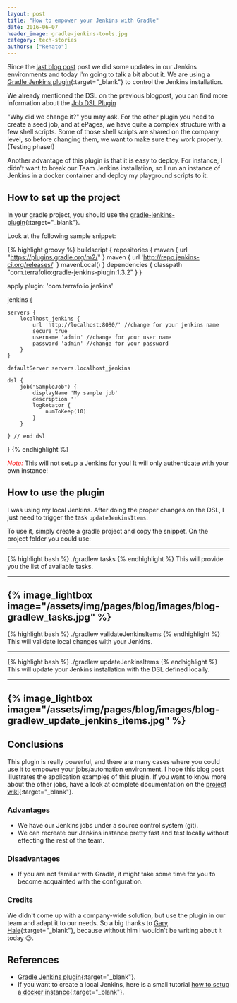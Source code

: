 ```yaml
---
layout: post
title: "How to empower your Jenkins with Gradle"
date: 2016-06-07
header_image: gradle-jenkins-tools.jpg
category: tech-stories
authors: ["Renato"]
---
```


Since the [last blog post](/blog/tech-stories/jenkins-job-dsl-plugin/) post we did some updates in our Jenkins environments and today I'm going to talk a bit about it.
We are using a [Gradle Jenkins plugin](https://github.com/ghale/gradle-jenkins-plugin){:target="_blank"} to control the Jenkins installation.

We already mentioned the DSL on the previous blogpost, you can find more information about the [Job DSL Plugin](/blog/tech-stories/jenkins-job-dsl-plugin/)

"Why did we change it?" you may ask.
For the other plugin you need to create a seed job, and at ePages, we have quite a complex structure with a few shell scripts.
Some of those shell scripts are shared on the company level, so before changing them, we want to make sure they work properly. (Testing phase!)

Another advantage of this plugin is that it is easy to deploy.
For instance, I didn't want to break our Team Jenkins installation, so I run an instance of Jenkins in a docker container and deploy my playground scripts to it.

## How to set up the project

In your gradle project, you should use the [gradle-jenkins-plugin](https://github.com/ghale/gradle-jenkins-plugin){:target="_blank"}.

Look at the following sample snippet:

{% highlight groovy %}
buildscript {
  repositories {
    maven { url "https://plugins.gradle.org/m2/" }
    maven { url 'http://repo.jenkins-ci.org/releases/' }
    mavenLocal()
  }
  dependencies {
    classpath "com.terrafolio:gradle-jenkins-plugin:1.3.2"
  }
}

apply plugin: 'com.terrafolio.jenkins'

jenkins {

    servers {
        localhost_jenkins {
            url 'http://localhost:8080/' //change for your jenkins name
            secure true
            username 'admin' //change for your user name
            password 'admin' //change for your password
        }
    }

    defaultServer servers.localhost_jenkins

    dsl {
        job("SampleJob") {
            displayName 'My sample job'
            description ''
            logRotator {
                numToKeep(10)
            }
        }

    } // end dsl
}
{% endhighlight %}

*<font color='red'>Note:</font>* This will not setup a Jenkins for you!
It will only authenticate with your own instance!

## How to use the plugin

I was using my local Jenkins.
After doing the proper changes on the DSL, I just need to trigger the task `updateJenkinsItems`.

To use it, simply create a gradle project and copy the snippet.
On the project folder you could use:

-----------------------
{% highlight bash %}
./gradlew tasks
{% endhighlight %}
This will provide you the list of available tasks.

-----------------------
{% image_lightbox image="/assets/img/pages/blog/images/blog-gradlew_tasks.jpg" %}
-----------------------
{% highlight bash %}
./gradlew validateJenkinsItems
{% endhighlight %}
This will validate local changes with your Jenkins.

-----------------------
{% highlight bash %}
./gradlew updateJenkinsItems
{% endhighlight %}
This will update your Jenkins installation with the DSL defined locally.

-----------------------
{% image_lightbox image="/assets/img/pages/blog/images/blog-gradlew_update_jenkins_items.jpg" %}
-----------------------

## Conclusions

This plugin is really powerful, and there are many cases where you could use it to empower your jobs/automation environment.
I hope this blog post illustrates the application examples of this plugin.
If you want to know more about the other jobs, have a look at complete documentation on the [project wiki](https://github.com/ghale/gradle-jenkins-plugin/wiki){:target="_blank"}.

### Advantages

- We have our Jenkins jobs under a source control system (git).
- We can recreate our Jenkins instance pretty fast and test locally without effecting the rest of the team.

### Disadvantages

- If you are not familiar with Gradle, it might take some time for you to become acquainted with the configuration.


### Credits

We didn't come up with a company-wide solution, but use the plugin in our team and adapt it to our needs.
So a big thanks to [Gary Hale](https://github.com/ghale){:target="_blank"}, because without him I wouldn't be writing about it today 😉.

## References

- [Gradle Jenkins plugin](https://github.com/ghale/gradle-jenkins-plugin){:target="_blank"}.
- If you want to create a local Jenkins, here is a small tutorial [how to setup a docker instance](https://hub.docker.com/_/jenkins/){:target="_blank"}.
